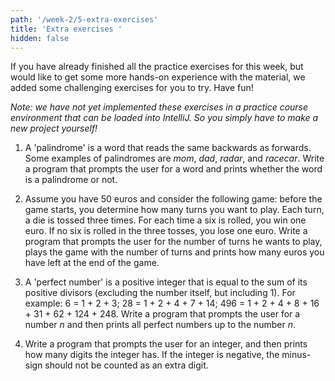 ```yaml
---
path: '/week-2/5-extra-exercises'
title: 'Extra exercises '
hidden: false
---
```


If you have already finished all the practice exercises for this week, but would like to get some more hands-on experience with the material, we added some challenging exercises for you to try. Have fun!

*Note: we have not yet implemented these exercises in a practice course environment that can be loaded into IntelliJ. So you simply have to make a new project yourself!*

1. A 'palindrome' is a word that reads the same backwards as forwards. Some examples of palindromes are *mom*, *dad*, *radar*, and *racecar*. Write a program that prompts the user for a word and prints whether the word is a palindrome or not.

2. Assume you have 50 euros and consider the following game: before the game starts, you determine how many turns you want to play. Each turn, a die is tossed three times. For each time a six is rolled, you win one euro. If no six is rolled in the three tosses, you lose one euro. Write a program that prompts the user for the number of turns he wants to play, plays the game with the number of turns and prints how many euros you have left at the end of the game.

3. A 'perfect number' is a positive integer that is equal to the sum of its positive divisors (excluding the number itself, but including 1). For example: 6 = 1 + 2 + 3; 28 = 1 + 2 + 4 + 7 + 14; 496 = 1 + 2 + 4 + 8 + 16 + 31 + 62 + 124 + 248.
Write a program that prompts the user for a number *n* and then prints all perfect numbers up to the number *n*.

4. Write a program that prompts the user for an integer, and then prints how many digits the integer has. If the integer is negative, the minus-sign should not be counted as an extra digit.